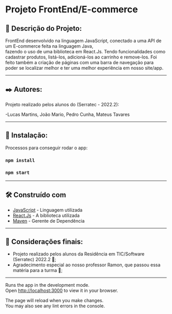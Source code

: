 # Projeto FrontEnd/E-commerce

## 📃 Descrição do Projeto:

FrontEnd desenvolvido na linguagem JavaScript, conectado a uma API de um E-commerce feita na linguagem Java,  
fazendo o uso de uma biblioteca em React.Js. Tendo funcionalidades como cadastrar produtos, listá-los, adicioná-los ao carrinho e remove-los. 
Foi feito também a criação de páginas com uma barra de navegação para poder se localizar melhor e ter uma melhor experiência em nosso site/app. 

----------------------------------------------------------------------------------------------------

## ✒️ Autores:

Projeto realizado pelos alunos do (Serratec - 2022.2): 

-Lucas Martins, João Mario, Pedro Cunha, Mateus Tavares 

-----------------------------------------------------------------------------------------------------

## 🔧 Instalação:

Processos para conseguir rodar o app:

### `npm install`

### `npm start`

-----------------------------------------------------------------------------------------------------

## 🛠️ Construído com

* [JavaScript]( https://devdocs.io/javascript/ ) - Linguagem utilizada 
* [React.Js](https://pt-br.reactjs.org) - A biblioteca utilizada 
* [Maven](https://maven.apache.org/) - Gerente de Dependência

---------------------------------------------------------------------------------------------------

## 🎁 Considerações finais:

* Projeto realizado pelos alunos da Residência em TIC/Software (Serratec) 2022.2 📢;
* Agradecimento especial ao nosso professor Ramon, que passou essa matéria para a turma 👏;

---------------------------------------------------------------------------------------------------

Runs the app in the development mode.\
Open [http://localhost:3000](http://localhost:3000) to view it in your browser.

The page will reload when you make changes.\
You may also see any lint errors in the console.

